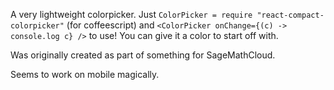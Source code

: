 A very lightweight colorpicker. Just `ColorPicker = require "react-compact-colorpicker"` (for coffeescript) and `<ColorPicker onChange={(c) -> console.log c} />` to use! You can give it a color to start off with.

Was originally created as part of something for SageMathCloud.

Seems to work on mobile magically.
